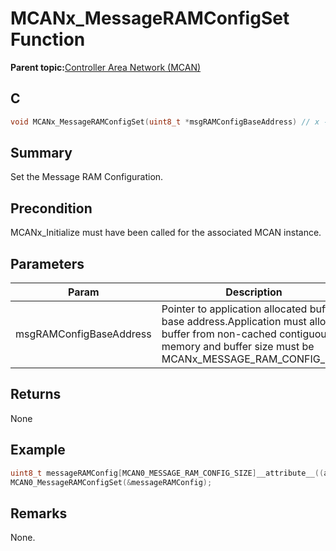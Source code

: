 # MCANx\_MessageRAMConfigSet Function

**Parent topic:**[Controller Area Network \(MCAN\)](GUID-C9F1E50C-1EF0-4941-A9CB-89808C7C54AF.md)

## C

```c
void MCANx_MessageRAMConfigSet(uint8_t *msgRAMConfigBaseAddress) // x - Instance of the MCAN peripheral
```

## Summary

Set the Message RAM Configuration.

## Precondition

MCANx\_Initialize must have been called for the associated MCAN instance.

## Parameters

|Param|Description|
|-----|-----------|
|msgRAMConfigBaseAddress|Pointer to application allocated buffer base address.Application must allocate buffer from non-cached contiguous memory and buffer size must be MCANx\_MESSAGE\_RAM\_CONFIG\_SIZE|

## Returns

None

## Example

```c
uint8_t messageRAMConfig[MCAN0_MESSAGE_RAM_CONFIG_SIZE]__attribute__((aligned (32))) __attribute__((__section__(".region_nocache")));
MCAN0_MessageRAMConfigSet(&messageRAMConfig);
```

## Remarks

None.

